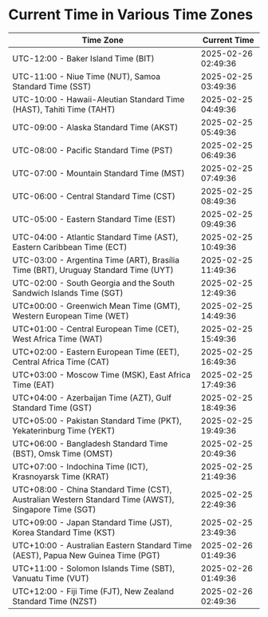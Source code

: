 # Current Time in Various Time Zones

| Time Zone | Current Time |
|-----------|--------------|
| UTC-12:00 - Baker Island Time (BIT) | 2025-02-26 02:49:36 |
| UTC-11:00 - Niue Time (NUT), Samoa Standard Time (SST) | 2025-02-25 03:49:36 |
| UTC-10:00 - Hawaii-Aleutian Standard Time (HAST), Tahiti Time (TAHT) | 2025-02-25 04:49:36 |
| UTC-09:00 - Alaska Standard Time (AKST) | 2025-02-25 05:49:36 |
| UTC-08:00 - Pacific Standard Time (PST) | 2025-02-25 06:49:36 |
| UTC-07:00 - Mountain Standard Time (MST) | 2025-02-25 07:49:36 |
| UTC-06:00 - Central Standard Time (CST) | 2025-02-25 08:49:36 |
| UTC-05:00 - Eastern Standard Time (EST) | 2025-02-25 09:49:36 |
| UTC-04:00 - Atlantic Standard Time (AST), Eastern Caribbean Time (ECT) | 2025-02-25 10:49:36 |
| UTC-03:00 - Argentina Time (ART), Brasília Time (BRT), Uruguay Standard Time (UYT) | 2025-02-25 11:49:36 |
| UTC-02:00 - South Georgia and the South Sandwich Islands Time (SGT) | 2025-02-25 12:49:36 |
| UTC±00:00 - Greenwich Mean Time (GMT), Western European Time (WET) | 2025-02-25 14:49:36 |
| UTC+01:00 - Central European Time (CET), West Africa Time (WAT) | 2025-02-25 15:49:36 |
| UTC+02:00 - Eastern European Time (EET), Central Africa Time (CAT) | 2025-02-25 16:49:36 |
| UTC+03:00 - Moscow Time (MSK), East Africa Time (EAT) | 2025-02-25 17:49:36 |
| UTC+04:00 - Azerbaijan Time (AZT), Gulf Standard Time (GST) | 2025-02-25 18:49:36 |
| UTC+05:00 - Pakistan Standard Time (PKT), Yekaterinburg Time (YEKT) | 2025-02-25 19:49:36 |
| UTC+06:00 - Bangladesh Standard Time (BST), Omsk Time (OMST) | 2025-02-25 20:49:36 |
| UTC+07:00 - Indochina Time (ICT), Krasnoyarsk Time (KRAT) | 2025-02-25 21:49:36 |
| UTC+08:00 - China Standard Time (CST), Australian Western Standard Time (AWST), Singapore Time (SGT) | 2025-02-25 22:49:36 |
| UTC+09:00 - Japan Standard Time (JST), Korea Standard Time (KST) | 2025-02-25 23:49:36 |
| UTC+10:00 - Australian Eastern Standard Time (AEST), Papua New Guinea Time (PGT) | 2025-02-26 01:49:36 |
| UTC+11:00 - Solomon Islands Time (SBT), Vanuatu Time (VUT) | 2025-02-26 01:49:36 |
| UTC+12:00 - Fiji Time (FJT), New Zealand Standard Time (NZST) | 2025-02-26 02:49:36 |
